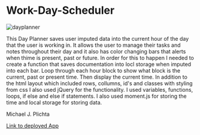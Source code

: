 # Work-Day-Scheduler

![dayplanner](https://user-images.githubusercontent.com/58678985/75121888-ad6c8280-5655-11ea-84a9-7b2b9f290728.png)

This Day Planner saves user imputed data into the current hour of the day that the user is working in. It allows the user to manage their tasks and notes throughout their day and it also has color changing bars that alerts when thime is present, past or future. In order for this to happen I needed to create a function that saves documentation into locl storage when imputed into each bar. Loop through each hour block to show what block is the current, past or present time. Then display the current time. In addition to the html layout which included rows, collumns, id's and classes with styling from css I also used jQuery for the functionality. I used variables, functions, loops, if else and else if statements. I also used moment.js for storing the time and local storage for storing data. 

Michael J. Plichta

[Link to deployed App](https://github.com/mekaleka/Work-Day-Scheduler)
